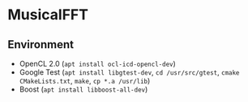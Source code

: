# MusicalFFT

## Environment

 * OpenCL 2.0 (`apt install ocl-icd-opencl-dev`)
 * Google Test (`apt install libgtest-dev`, `cd /usr/src/gtest`, `cmake CMakeLists.txt`, `make`, `cp *.a /usr/lib`)
 * Boost (`apt install libboost-all-dev`)
